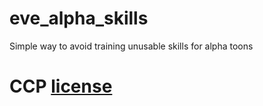 # eve_alpha_skills
Simple way to avoid training unusable skills for alpha toons

# CCP [license](https://developers.eveonline.com/resource/license-agreement)
